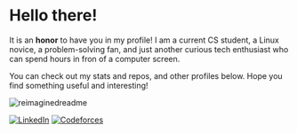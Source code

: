 <h1>Hello there!</h1>

It is an <b>honor</b> to have you in my profile! I am a current CS student, a Linux novice, a problem-solving fan, and just another curious tech enthusiast who can spend hours in fron of a computer screen.

You can check out my stats and repos, and other profiles below. Hope you find something useful and interesting!

<img src="https://myreadme.vercel.app/api/embed/Unbo10?panels=userstatistics,toplanguages,commitgraph,toprepositories" alt="reimaginedreadme" />

<a href="https://www.linkedin.com/in/santiago-rocha-pachon/" target="_blank"><img src="https://img.shields.io/badge/LinkedIn-0077b5?&style=for-the-badge&logo=linkedin&logoColor=white" alt="LinkedIn"></a>
<a href="https://codeforces.com/profile/Inboard10" target="_blank"><img src="https://img.shields.io/badge/Codeforces-darkred?style=for-the-badge&logo=codeforces&logoColor=white" alt="Codeforces"></a>
